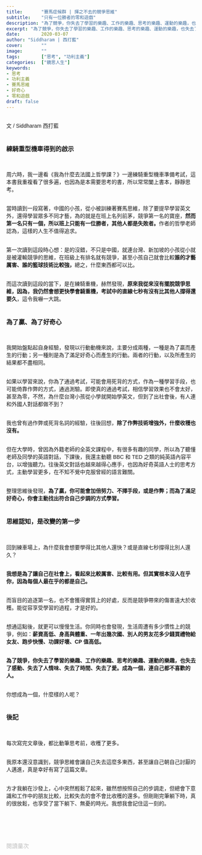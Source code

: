 ```yaml
---
title:       "賽馬症候群 | 揮之不去的競爭思維"
subtitle:    "只有一位勝者的零和遊戲"
description: "為了競爭，你失去了學習的樂趣、工作的樂趣、思考的樂趣、運動的樂趣，也失去了感動、失去了人情味、失去了時間、失去了愛。成為一個，連自己都不喜歡的人..."
excerpt: "為了競爭，你失去了學習的樂趣、工作的樂趣、思考的樂趣、運動的樂趣，也失去了感動、失去了人情味、失去了時間、失去了愛。成為一個，連自己都不喜歡的人..."
date:        2020-03-07
author: "Siddharam | 西打藍"
cover:       ""
image:       ""
tags:        ["思考", "功利主義"]
categories:  ["鏡思人生"]
keywords:
- 思考
- 功利主義
- 賽馬思維
- 好奇心
- 零和遊戲
draft: false
---
```


<article style="font-family: 'Noto Sans TC', '微軟正黑體', sans-serif; font-weight: 300;">

<br>文 / Siddharam 西打藍<br><br>

<h3 class="article-h1-color">練騎重型機車得到的啟示</h3><br>

周六時，我一邊看《我為什麼去法國上哲學課？》一邊練騎重型機車準備考試，這本書我重複看了很多遍，也因為是本需要思考的書，所以常常闔上書本，靜靜思考。<br><br>

當時讀到一段寫著，中國的小孩，從小被訓練著賽馬思維，除了要提早學習英文外，還得學習眾多不同才藝，為的就是在班上名列前茅，競爭第一名的寶座，<b>然而第一名只有一個，所以班上只能有一位勝者，其他人都是失敗者。</b>作者的哲學老師認為，這樣的人生不值得追求。<br><br>

第一次讀到這段時心想：是的沒錯，不只是中國，就連台灣、新加坡的小孩從小就是被灌輸競爭的思維，在班級上有排名就有競爭，甚至小孩自己就會比較<b>誰的才藝厲害、誰的籃球技術比較強，</b>總之，什麼東西都可以比。<br><br>

而這次讀到這段的當下，是在練騎重機，赫然發現，<b>原來我從來沒有擺脫競爭思維，因為，我仍然會想更快學會騎重機，考試中的直線七秒有沒有比其他人撐得還要久</b>，這令我嚇一大跳。<br><br>


<h3 class="article-h1-color">為了贏、為了好奇心</h3><br>

我開始盤點起自身經驗，發現以行動動機來說，主要分成兩種，一種是為了贏而產生的行動；另一種則是為了滿足好奇心而產生的行動。兩者的行動，以及所產生的結果都不盡相同。<br><br>

如果以學習來說，你為了通過考試，可能會用死背的方式，作為一種學習手段，也可能倚靠作弊的方式，通過測驗。即使真的通過考試，相信學習效果也不會太好，甚至為零，不然，為什麼台灣小孩從小學就開始學英文，但到了出社會後，有人連和外國人對話都做不到？<br><br>

我也曾有過作弊或死背名詞的經驗，往後回想，<b>除了作弊技術增強外，什麼收穫也沒有。</b><br><br>

但在大學時，曾因為外籍老師的全英文課程中，有很多有趣的同學，所以為了聽懂老師及同學的英語對話，下課後，我還主動聽 BBC 和 TED 之類的純英語內容平台，以增強聽力。往後英文對話也越來越得心應手，也因為好奇英語人士的思考方式，主動學習更多，在不知不覺中克服曾經的語言難關。<br><br>

整理思維後發現，<b>為了贏，你可能會加倍努力、不擇手段，或是作弊；而為了滿足好奇心，你會主動找出符合自己步調的方式學習。</b><br><br>


<h3 class="article-h1-color">思維認知，是改變的第一步</h3><br>

回到練車場上，為什麼我會想要學得比其他人還快？或是直線七秒撐得比別人還久？<br><br>

<b>我想是為了讓自己在社會上，看起來比較厲害、比較有用。但其實根本沒人在乎你，因為每個人最在乎的都是自己。</b><br><br>

而盲目的追逐第一名，也不會獲得實質上的好處，反而是競爭帶來的傷害遠大於收穫。能從容享受學習的過程，才是好的。<br><br>

想通這點後，就更可以慢慢生活。你同時也會發現，生活周遭有多少慣性上的競爭，例如：<b>薪資高低、身高與體重、一年出幾次國、別人的男友花多少錢買禮物給女友、跑步快慢、功課好壞、CP 值高低。</b><br><br>

<b>為了競爭，你失去了學習的樂趣、工作的樂趣、思考的樂趣、運動的樂趣，也失去了感動、失去了人情味、失去了時間、失去了愛。成為一個，連自己都不喜歡的人。</b><br><br>

你想成為一個，什麼樣的人呢？<br><br>


<h3 class="article-h1-color">後記</h3><br>

每次寫完文章後，都比動筆思考前，收穫了更多。<br><br>

我原本還沒意識到，競爭思維會讓自己失去這麼多東西，甚至讓自己朝自己討厭的人邁進，真是幸好有寫了這篇文章。<br><br>

方才我躺在沙發上，心中突然輕鬆了起來，雖然想按照自己的步調走，但總會下意識和工作中的朋友比較，比較失去的會不會比收穫的還多。但剛剛完筆躺下時，真的很放鬆，也享受了當下躺下、無憂的時光。我想我會記住這一刻的。<br><br>



<br><br><br>

</article>

<div style="color: #bfbfbf; font-size: 15px;" id="busuanzi_container_page_pv">
  閱讀量<span id="busuanzi_value_page_pv"></span>次
</div>

<script src="../../js/post.js"></script>



